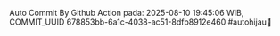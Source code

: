 Auto Commit By Github Action pada: 2025-08-10 19:45:06 WIB, COMMIT_UUID 678853bb-6a1c-4038-ac51-8dfb8912e460 #autohijau🗿
